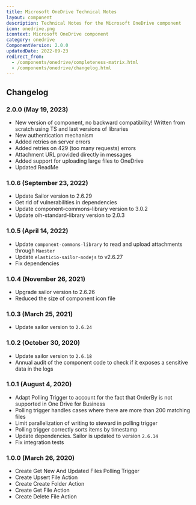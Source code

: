 ```yaml
---
title: Microsoft OneDrive Technical Notes
layout: component
description: Technical Notes for the Microsoft OneDrive component
icon: onedrive.png
icontext: Microsoft OneDrive component
category: onedrive
ComponentVersion: 2.0.0
updatedDate: 2022-09-23
redirect_from:
  - /components/onedrive/completeness-matrix.html
  - /components/onedrive/changelog.html
---
```


## Changelog

### 2.0.0 (May 19, 2023)

* New version of component, no backward compatibility! Written from scratch using TS and last versions of libraries
* New authentication mechanism
* Added retries on server errors
* Added retries on 429 (too many requests) errors
* Attachment URL provided directly in messages
* Added support for uploading large files to OneDrive
* Updated ReadMe

### 1.0.6 (September 23, 2022)

* Update Sailor version to 2.6.29
* Get rid of vulnerabilities in dependencies
* Update component-commons-library version to 3.0.2
* Update oih-standard-library version to 2.0.3

### 1.0.5 (April 14, 2022)

* Update `component-commons-library` to read and upload attachments through `Maester`
* Update `elasticio-sailor-nodejs` to v2.6.27
* Fix dependencies

### 1.0.4 (November 26, 2021)

* Upgrade sailor version to 2.6.26
* Reduced the size of component icon file

### 1.0.3 (March 25, 2021)

* Update sailor version to `2.6.24`

### 1.0.2 (October 30, 2020)

* Update sailor version to `2.6.18`
* Annual audit of the component code to check if it exposes a sensitive data in the logs

### 1.0.1 (August 4, 2020)

* Adapt Polling Trigger to account for the fact that OrderBy is not supported in One Drive for Business
* Polling trigger handles cases where there are more than 200 matching files
* Limit parallelization of writing to steward in polling trigger
* Polling trigger correctly sorts items by timestamp
* Update dependencies. Sailor is updated to version `2.6.14`
* Fix integration tests

### 1.0.0 (March 26, 2020)

* Create Get New And Updated Files Polling Trigger
* Create Upsert File Action
* Create Create Folder Action
* Create Get File Action
* Create Delete File Action
